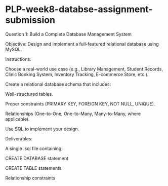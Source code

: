 # PLP-week8-databse-assignment-submission
Question 1: Build a Complete Database Management System

Objective:
Design and implement a full-featured relational database using MySQL.

Instructions:

Choose a real-world use case (e.g., Library Management, Student Records, Clinic Booking System, Inventory Tracking, E-commerce Store, etc.).

Create a relational database schema that includes:

Well-structured tables.

Proper constraints (PRIMARY KEY, FOREIGN KEY, NOT NULL, UNIQUE).

Relationships (One-to-One, One-to-Many, Many-to-Many, where applicable).

Use SQL to implement your design. 

Deliverables:

A single .sql file containing:

CREATE DATABASE statement

CREATE TABLE statements

Relationship constraints

